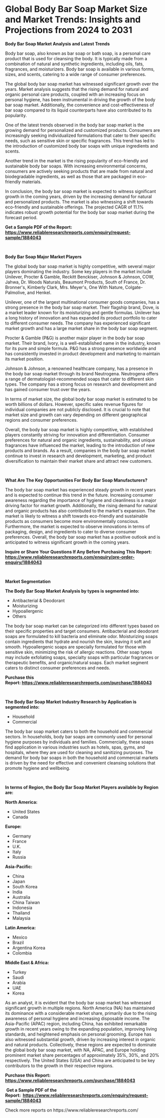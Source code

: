 <p><h1>Global Body Bar Soap Market Size and Market Trends: Insights and Projections from 2024 to 2031</h1></p><p><strong>Body Bar Soap Market Analysis and Latest Trends</strong></p>
<p><p>Body bar soap, also known as bar soap or bath soap, is a personal care product that is used for cleansing the body. It is typically made from a combination of natural and synthetic ingredients, including oils, fats, fragrances, and moisturizers. Body bar soap is available in various forms, sizes, and scents, catering to a wide range of consumer preferences.</p><p>The global body bar soap market has witnessed significant growth over the years. Market analysis suggests that the rising demand for natural and organic personal care products, coupled with an increasing focus on personal hygiene, has been instrumental in driving the growth of the body bar soap market. Additionally, the convenience and cost-effectiveness of bar soap compared to its liquid counterparts have also contributed to its popularity.</p><p>One of the latest trends observed in the body bar soap market is the growing demand for personalized and customized products. Consumers are increasingly seeking individualized formulations that cater to their specific needs, such as sensitive skin or specific fragrances. This trend has led to the introduction of customized body bar soaps with unique ingredients and scents.</p><p>Another trend in the market is the rising popularity of eco-friendly and sustainable body bar soaps. With increasing environmental concerns, consumers are actively seeking products that are made from natural and biodegradable ingredients, as well as those that are packaged in eco-friendly materials.</p><p>In conclusion, the body bar soap market is expected to witness significant growth in the coming years, driven by the increasing demand for natural and personalized products. The market is also witnessing a shift towards eco-friendly and sustainable offerings. The projected CAGR of 11.1% indicates robust growth potential for the body bar soap market during the forecast period.</p></p>
<p><strong>Get a Sample PDF of the Report:&nbsp; <a href="https://www.reliableresearchreports.com/enquiry/request-sample/1884043">https://www.reliableresearchreports.com/enquiry/request-sample/1884043</a></strong></p>
<p>&nbsp;</p>
<p><strong>Body Bar Soap Major Market Players</strong></p>
<p><p>The global body bar soap market is highly competitive, with several major players dominating the industry. Some key players in the market include Unilever, Procter & Gamble, Reckitt Benckiser, Johnson & Johnson, COW, Jahwa, Dr. Woods Naturals, Beaumont Products, South of France, Dr. Bronner's, Kimberly Clark, Mrs. Meyer's, One With Nature, Colgate-Palmolive, and Henkel.</p><p>Unilever, one of the largest multinational consumer goods companies, has a strong presence in the body bar soap market. Their flagship brand, Dove, is a market leader known for its moisturizing and gentle formulas. Unilever has a long history of innovation and has expanded its product portfolio to cater to different consumer needs. The company has experienced significant market growth and has a large market share in the body bar soap segment.</p><p>Procter & Gamble (P&G) is another major player in the body bar soap market. Their brand, Ivory, is a well-established name in the industry, known for its pure and simple formula. P&G has a strong presence worldwide and has consistently invested in product development and marketing to maintain its market position.</p><p>Johnson & Johnson, a renowned healthcare company, has a presence in the body bar soap market through its brand Neutrogena. Neutrogena offers a range of dermatologist-recommended soaps that cater to different skin types. The company has a strong focus on research and development and has gained consumer trust over the years.</p><p>In terms of market size, the global body bar soap market is estimated to be worth billions of dollars. However, specific sales revenue figures for individual companies are not publicly disclosed. It is crucial to note that market size and growth can vary depending on different geographical regions and consumer preferences.</p><p>Overall, the body bar soap market is highly competitive, with established players constantly striving for innovation and differentiation. Consumer preferences for natural and organic ingredients, sustainability, and unique fragrances have influenced the market, leading to the introduction of new products and brands. As a result, companies in the body bar soap market continue to invest in research and development, marketing, and product diversification to maintain their market share and attract new customers.</p></p>
<p>&nbsp;</p>
<p><strong>What Are The Key Opportunities For Body Bar Soap Manufacturers?</strong></p>
<p><p>The body bar soap market has experienced steady growth in recent years and is expected to continue this trend in the future. Increasing consumer awareness regarding the importance of hygiene and cleanliness is a major driving factor for market growth. Additionally, the rising demand for natural and organic products has also contributed to the market's expansion. The market is likely to witness a shift towards eco-friendly and sustainable products as consumers become more environmentally conscious. Furthermore, the market is expected to observe innovations in terms of packaging, design, and ingredients to cater to diverse consumer preferences. Overall, the body bar soap market has a positive outlook and is anticipated to witness significant growth in the coming years.</p></p>
<p><strong>Inquire or Share Your Questions If Any Before Purchasing This Report: <a href="https://www.reliableresearchreports.com/enquiry/pre-order-enquiry/1884043">https://www.reliableresearchreports.com/enquiry/pre-order-enquiry/1884043</a></strong></p>
<p>&nbsp;</p>
<p><strong>Market Segmentation</strong></p>
<p><strong>The Body Bar Soap Market Analysis by types is segmented into:</strong></p>
<p><ul><li>Antibacterial & Deodorant</li><li>Moisturizing</li><li>Hypoallergenic</li><li>Others</li></ul></p>
<p><p>The body bar soap market can be categorized into different types based on their specific properties and target consumers. Antibacterial and deodorant soaps are formulated to kill bacteria and eliminate odor. Moisturizing soaps contain ingredients that hydrate and nourish the skin, leaving it soft and smooth. Hypoallergenic soaps are specially formulated for those with sensitive skin, minimizing the risk of allergic reactions. Other soap types may include exfoliating soaps, specialty soaps with particular fragrances or therapeutic benefits, and organic/natural soaps. Each market segment caters to distinct consumer preferences and needs.</p></p>
<p><strong>Purchase this Report:&nbsp;<a href="https://www.reliableresearchreports.com/purchase/1884043">https://www.reliableresearchreports.com/purchase/1884043</a></strong></p>
<p>&nbsp;</p>
<p><strong>The Body Bar Soap Market Industry Research by Application is segmented into:</strong></p>
<p><ul><li>Household</li><li>Commercial</li></ul></p>
<p><p>The body bar soap market caters to both the household and commercial sectors. In households, body bar soaps are commonly used for personal hygiene purposes by individuals and families. Commercially, these soaps find application in various industries such as hotels, spas, gyms, and hospitals, where they are used for cleaning and sanitizing purposes. The demand for body bar soaps in both the household and commercial markets is driven by the need for effective and convenient cleansing solutions that promote hygiene and wellbeing.</p></p>
<p>&nbsp;</p>
<p><strong>In terms of Region, the Body Bar Soap Market Players available by Region are:</strong></p>
<p>
    <p> <strong> North America: </strong>
        <ul>
            <li>United States</li>
            <li>Canada</li>
        </ul>
        </p> 
    <p> <strong> Europe: </strong>
        <ul>
            <li>Germany</li>
            <li>France</li>
            <li>U.K.</li>
            <li>Italy</li>
            <li>Russia</li>
        </ul>
        </p> 
    <p> <strong> Asia-Pacific: </strong>
        <ul>
            <li>China</li>
            <li>Japan</li>
            <li>South Korea</li>
            <li>India</li>
            <li>Australia</li>
            <li>China Taiwan</li>
            <li>Indonesia</li>
            <li>Thailand</li>
            <li>Malaysia</li>
        </ul>
        </p> 
    <p> <strong> Latin America: </strong>
        <ul>
            <li>Mexico</li>
            <li>Brazil</li>
            <li>Argentina Korea</li>
            <li>Colombia</li>
        </ul>
        </p> 
    <p> <strong> Middle East & Africa: </strong>
        <ul>
            <li>Turkey</li>
            <li>Saudi</li>
            <li>Arabia</li>
            <li>UAE</li>
            <li>Korea</li>
        </ul>
    </p>
    </p>
<p><p>As an analyst, it is evident that the body bar soap market has witnessed significant growth in multiple regions. North America (NA) has maintained its dominance with a considerable market share, primarily due to the rising awareness of personal hygiene and increasing disposable income. The Asia-Pacific (APAC) region, including China, has exhibited remarkable growth in recent years owing to the expanding population, improving living standards, and heightened emphasis on personal grooming. Europe has also witnessed substantial growth, driven by increasing interest in organic and natural products. Collectively, these regions are expected to dominate the global body bar soap market, with NA, APAC, and Europe holding prominent market share percentages of approximately 35%, 30%, and 20% respectively. The United States (USA) and China are anticipated to be key contributors to the growth in their respective regions.</p></p>
<p><strong>Purchase this Report: <a href="https://www.reliableresearchreports.com/purchase/1884043">https://www.reliableresearchreports.com/purchase/1884043</a></strong></p>
<p>&nbsp;<strong>Get a Sample PDF of the Report:&nbsp;&nbsp;<a href="https://www.reliableresearchreports.com/enquiry/request-sample/1884043">https://www.reliableresearchreports.com/enquiry/request-sample/1884043</a></strong></p>
<p><strong></strong></p>
<p>Check more reports on https://www.reliableresearchreports.com/</p>